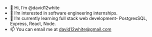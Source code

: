 - 👋 Hi, I’m @david12white
- 👀 I’m interested in software engineering internships.
- 🌱 I’m currently learning full stack web development- PostgresSQL, Express, React, Node.
- 📫 You can email me at david12white@gmail.com

<!---
david12white/david12white is a ✨ special ✨ repository because its `README.md` (this file) appears on your GitHub profile.
You can click the Preview link to take a look at your changes.
--->
